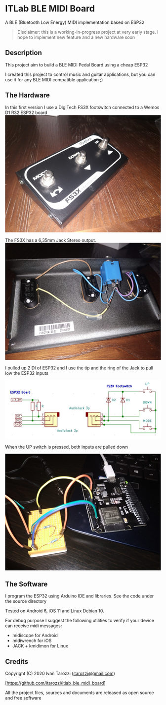 # ITLab BLE MIDI Board

A BLE (Bluetooth Low Energy) MIDI implementation based on ESP32

 
> Disclaimer: 
> this is a working-in-progress project at very early stage. I hope to implement new feature and a new hardware soon
 
## Description
 
This project aim to build a BLE MIDI Pedal Board using a cheap ESP32 
 
I created this project to control music and guitar applications, but you can use it for any BLE MIDI compatible application ;)



## The Hardware

In this first version I use a DigiTech FS3X footswitch connected to a Wemos D1 R32 ESP32 board
![DigiTech_FS3X](docs/images/img1.jpg)

The FS3X has a 6,35mm Jack Stereo output.
![DigiTech_FS3X_inside](docs/images/img2.jpg)

I pulled up 2 DI of ESP32 and I use the tip and the ring of the Jack to pull low the ESP32 inputs

![schema1](docs/images/schema1.jpg)

When the UP switch is pressed, both inputs are pulled down

![breadboard](docs/images/img3.jpg)



## The Software

I program the ESP32 using Arduino IDE and libraries. See the code under the source directory


Tested on Android 6, iOS 11 and Linux Debian 10.

For debug purpose I suggest the following utilities to verify if your device can receive midi messages:

* midiscope for Android
* midiwrench for iOS
* JACK  + kmidimon  for Linux

## Credits
Copyright (C) 2020 Ivan Tarozzi (itarozzi@gmail.com) 

[https://github.com/itarozzi/itlab_ble_midi_board]

All the project files, sources and documents are released as open source and free software
